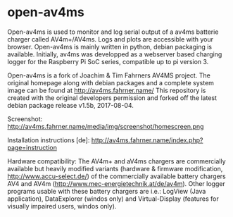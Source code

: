 # open-av4ms

Open-av4ms is used to monitor and log serial output of a av4ms batterie charger called AV4m+/AV4ms.
Logs and plots are accessible with your browser. Open-av4ms is mainly written in python, debian packaging is available.
Initially, av4ms was developped as a webserver baѕed charging logger for the Raspberry Pi SoC series, compatible up to pi version 3.

Open-av4ms is a fork of Joachim & Tim Fahrners AV4MS project. The original homepage along with debian packages and a complete system image can be found at http://av4ms.fahrner.name/ 
This repository is created with the original developers permission and forked off the latest debian package release v1.5b, 2017-08-04.

Screenshot: 
http://av4ms.fahrner.name/media/img/screenshot/homescreen.png

Installation instructions [de]: 
http://av4ms.fahrner.name/index.php?page=instruction

Hardware compatibility:
The AV4m+ and aV4ms chargers are commercially available but heavily modified variants (hardware & firmware modification, http://www.accu-select.de/) of the commercially available battery chargers AV4 and AV4m (http://www.mec-energietechnik.at/de/av4m).
Other logger programs usable with these battery chargers are i.e.: LogView (Java application), DataExplorer (windos only) and Virtual-Display (features for visually impaired users, windos only).
